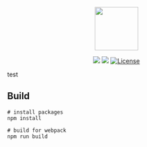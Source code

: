 <p align="center"><a href="https://github.com/DeepDarkFactory" target="_blank"><img width="100"src="http://7xqvgr.com1.z0.glb.clouddn.com/logo.jpg"></a></p>

<p align="center">
  <a href="https://github.com/DeepDarkFactory"><img src="https://img.shields.io/badge/Made%20in-DDF-ff69b4.svg" /></a>
  <a href="https://www.npmjs.com/"><img src="https://img.shields.io/badge/npm-3.10.10-brightgreen.svg" /></a>
  <a href="https://github.com/Nbsaw/kotlin_spider/blob/master/LICENSE"><img src="https://img.shields.io/npm/l/vue.svg" alt="License"></a>
</p>

test
## Build 
``` npm
# install packages
npm install 

# build for webpack
npm run build

```
